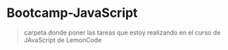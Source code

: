# Bootcamp-JavaScript

> carpeta donde poner las tareas que estoy realizando en el curso de JAvaScript de LemonCode
